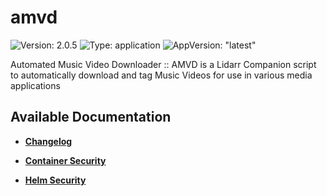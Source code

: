 # amvd

![Version: 2.0.5](https://img.shields.io/badge/Version-2.0.5-informational?style=flat-square) ![Type: application](https://img.shields.io/badge/Type-application-informational?style=flat-square) ![AppVersion: "latest"](https://img.shields.io/badge/AppVersion-"latest"-informational?style=flat-square)

Automated Music Video Downloader :: AMVD is a Lidarr Companion script to automatically download and tag Music Videos for use in various media applications

## Available Documentation

- [**Changelog**](CHANGELOG)

- [**Container Security**](container-security)

- [**Helm Security**](helm-security)

